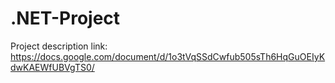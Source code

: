# .NET-Project
Project description link: https://docs.google.com/document/d/1o3tVqSSdCwfub505sTh6HqGuOEIyKdwKAEWfUBVgTS0/
